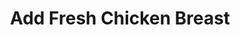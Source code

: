 ---
title: "Add Fresh Chicken Breast"
description: "To any salads"
price_s: ""
price_l: "4.50"
price_lg: ""
weight: "7"
---